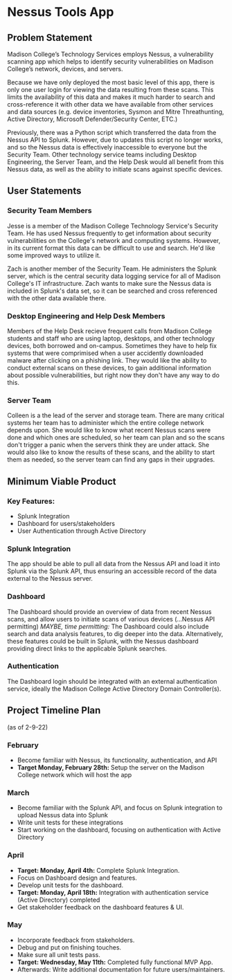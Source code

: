 # Nessus Tools App


## Problem Statement

Madison College’s Technology Services employs Nessus, a vulnerability scanning app which helps to identify security vulnerabilities on Madison College’s network, devices, and servers.

Because we have only deployed the most basic level of this app, there is only one user login for viewing the data resulting from these scans.  This limits the availability of this data and makes it much harder to search and cross-reference it with other data we have available from other services and data sources (e.g. device inventories, Sysmon and Mitre Threathunting, Active Directory, Microsoft Defender/Security Center, ETC.)

Previously, there was a Python script which transferred the data from the Nessus API to Splunk.  However, due to updates this script no longer works, and so the Nessus data is effectively inaccessible to everyone but the Security Team.
Other technology service teams including Desktop Engineering, the Server Team, and the Help Desk would all benefit from this Nessus data, as well as the ability to initiate scans against specific devices.


## User Statements

### Security Team Members

Jesse is a member of the Madison College Technology Service's Security Team.  He has used Nessus frequently to get information about security vulnerabilities on the College's network and computing systems.  However, in its current format this data can be difficult to use and search.  He'd like some improved ways to utilize it.

Zach is another member of the Security Team.  He administers the Splunk server, which is the central security data logging service for all of Madison College's IT infrastructure.  Zach wants to make sure the Nessus data is included in Splunk's data set, so it can be searched and cross referenced with the other data available there.


### Desktop Engineering and Help Desk Members

Members of the Help Desk recieve frequent calls from Madison College students and staff who are using laptop, desktops, and other technology devices, both borrowed and on-campus.  Sometimes they have to help fix systems that were comprimised when a user accidently downloaded malware after clicking on a phishing link.  They would like the ability to conduct external scans on these devices, to gain additional information about possible vulnerabilities, but right now they don't have any way to do this.


### Server Team

Colleen is a the lead of the server and storage team.  There are many critical systems her team has to administer which the entire college network depends upon.  She would like to know what recent Nessus scans were done and which ones are scheduled, so her team can plan and so the scans don't trigger a panic when the servers think they are under attack.  She would also like to know the results of these scans, and the ability to start them as needed, so the server team can find any gaps in their upgrades.


## Minimum Viable Product

### Key Features:

- Splunk Integration
- Dashboard for users/stakeholders
- User Authentication through Active Directory


### Splunk Integration

The app should be able to pull all data from the Nessus API and load it into Splunk via the Splunk API, thus ensuring an accessible record of the data external to the Nessus server.


### Dashboard

The Dashboard should provide an overview of data from recent Nessus scans, and allow users to initiate scans of various devices (...Nessus API permitting)
*MAYBE, time permitting:*  The Dashboard could also include search and data analysis features, to dig deeper into the data.  Alternatively, these features could be built in Splunk, with the Nessus dashboard providing direct links to the applicable Splunk searches.


### Authentication

The Dashboard login should be integrated with an external authentication service, ideally the Madison College Active Directory Domain Controller(s).



## Project Timeline Plan
(as of 2-9-22)

### February
- Become familiar with Nessus, its functionality, authentication, and API
- **Target Monday, February 28th:** Setup the server on the Madison College network which will host the app

### March
- Become familiar with the Splunk API, and focus on Splunk integration to upload Nessus data into Splunk
- Write unit tests for these integrations
- Start working on the dashboard, focusing on authentication with Active Directory

### April
- **Target: Monday, April 4th:**  Complete Splunk Integration.
- Focus on Dashboard design and features.
- Develop unit tests for the dashboard.
- **Target: Monday, April 18th:** Integration with authentication service (Active Directory) completed
- Get stakeholder feedback on the dashboard features & UI.

### May
- Incorporate feedback from stakeholders.
- Debug and put on finishing touches.
- Make sure all unit tests pass.
- **Target: Wednesday, May 11th:** Completed fully functional MVP App.
- Afterwards: Write additional documentation for future users/maintainers.
